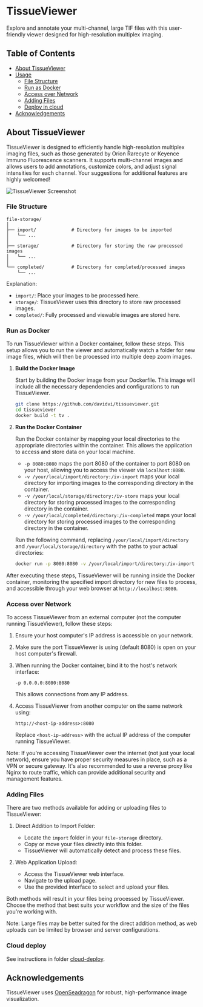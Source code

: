 # TissueViewer

Explore and annotate your multi-channel, large TIF files with this user-friendly viewer designed for high-resolution multiplex imaging.

## Table of Contents

- [About TissueViewer](#about-TissueViewer)
- [Usage](#usage)
    - [File Structure](#file-structure)
    - [Run as Docker](#run-as-docker)
    - [Access over Network](#access-over-network)
    - [Adding Files](#adding-files)
    - [Deploy in cloud](#cloud-deploy)
- [Acknowledgements](#acknowledgements)

## About TissueViewer

TissueViewer is designed to efficiently handle high-resolution multiplex imaging files, such as those generated by Orion Rarecyte or Keyence Immuno Fluorescence scanners. It supports multi-channel images and allows users to add annotations, customize colors, and adjust signal intensities for each channel. Your suggestions for additional features are highly welcomed!

![TissueViewer Screenshot](https://github.com/davidvi/TissueViewer/raw/main/img/screenshot.png)

### File Structure

```
file-storage/
│
├── import/             # Directory for images to be imported
│   └── ...
│
├── storage/            # Directory for storing the raw processed images
│   └── ...
│
└── completed/          # Directory for completed/processed images
    └── ...
```

Explanation:

- `import/`: Place your images to be processed here.
- `storage/`: TissueViewer uses this directory to store raw processed images.
- `completed/`: Fully processed and viewable images are stored here.

### Run as Docker

To run TissueViewer within a Docker container, follow these steps. This setup allows you to run the viewer and automatically watch a folder for new image files, which will then be processed into multiple deep zoom images.

1. **Build the Docker Image**

   Start by building the Docker image from your Dockerfile. This image will include all the necessary dependencies and configurations to run TissueViewer.

   ```bash
   git clone https://github.com/davidvi/tissueviewer.git
   cd tissueviewer
   docker build -t tv .
   ```

2. **Run the Docker Container**

   Run the Docker container by mapping your local directories to the appropriate directories within the container. This allows the application to access and store data on your local machine.

   - `-p 8080:8080` maps the port 8080 of the container to port 8080 on your host, allowing you to access the viewer via `localhost:8080`.
   - `-v /your/local/import/directory:/iv-import` maps your local directory for importing images to the corresponding directory in the container.
   - `-v /your/local/storage/directory:/iv-store` maps your local directory for storing processed images to the corresponding directory in the container.
   - `-v /your/local/completed/directory:/iv-completed` maps your local directory for storing processed images to the corresponding directory in the container.

   Run the following command, replacing `/your/local/import/directory` and `/your/local/storage/directory` with the paths to your actual directories:

   ```bash
   docker run -p 8080:8080 -v /your/local/import/directory:/iv-import -v /your/local/storage/directory:/iv-store -v /your/local/completed/directory:/iv-completed tv
   ```

After executing these steps, TissueViewer will be running inside the Docker container, monitoring the specified import directory for new files to process, and accessible through your web browser at `http://localhost:8080`.

### Access over Network

To access TissueViewer from an external computer (not the computer running TissueViewer), follow these steps:

1. Ensure your host computer's IP address is accessible on your network.

2. Make sure the port TissueViewer is using (default 8080) is open on your host computer's firewall.

3. When running the Docker container, bind it to the host's network interface:
   ```
   -p 0.0.0.0:8080:8080
   ```
   This allows connections from any IP address.

4. Access TissueViewer from another computer on the same network using:
   ```
   http://<host-ip-address>:8080
   ```
   Replace `<host-ip-address>` with the actual IP address of the computer running TissueViewer.

Note: If you're accessing TissueViewer over the internet (not just your local network), ensure you have proper security measures in place, such as a VPN or secure gateway. It's also recommended to use a reverse proxy like Nginx to route traffic, which can provide additional security and management features.

### Adding Files

There are two methods available for adding or uploading files to TissueViewer:

1. Direct Addition to Import Folder:
   - Locate the `import` folder in your `file-storage` directory.
   - Copy or move your files directly into this folder.
   - TissueViewer will automatically detect and process these files.

2. Web Application Upload:
   - Access the TissueViewer web interface.
   - Navigate to the upload page.
   - Use the provided interface to select and upload your files.

Both methods will result in your files being processed by TissueViewer. Choose the method that best suits your workflow and the size of the files you're working with.

Note: Large files may be better suited for the direct addition method, as web uploads can be limited by browser and server configurations.

### Cloud deploy

See instructions in folder [cloud-deploy](https://github.com/davidvi/TissueViewer/tree/main/cloud-deploy). 

## Acknowledgements

TissueViewer uses [OpenSeadragon](https://openseadragon.github.io/) for robust, high-performance image visualization.
